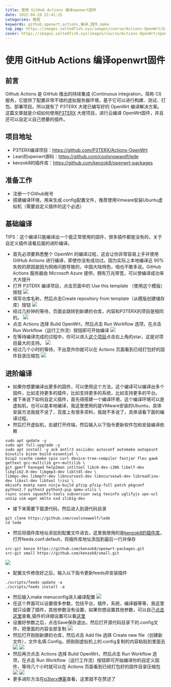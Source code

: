 ```yaml
---
title: 使用 GitHub Actions 编译openwrt固件
date: 2022-04-28 22:41:15
categories: 教程
keywords: github,openwrt,actions,编译,固件,make
top_img: https://images.saltedfish.xyz/images/course/Actions-OpenWrt/GitHub%20Actions.jpeg
cover: https://images.saltedfish.xyz/images/course/Actions-OpenWrt/openwrt.jpeg
---
```

# 使用 GitHub Actions 编译openwrt固件
## 前言
Github Ac­tions 是 GitHub 推出的持续集成 (Con­tin­u­ous in­te­gra­tion，简称 CI) 服务，它提供了配置非常不错的虚拟服务器环境，基于它可以进行构建、测试、打包、部署项目。所以就有了 P3TERX 大佬已编写好的 Open­Wrt 编译解决方案。这篇文章就是介绍如何使用[P3TERX](https://p3terx.com) 大佬项目，进行云编译 OpenWrt固件，并且还可以自定义自己想要的插件。

## 项目地址
* P3TERX编译项目：https://github.com/P3TERX/Actions-OpenWrt
* Lean的openwrt源码：https://github.com/coolsnowwolf/lede
* kenzok8的插件库：https://github.com/kenzok8/openwrt-packages

## 准备工作
* 注册一个Github账号
* 搭建编译环境，用来生成.config配置文件，推荐使用Vmware安装Ubuntu虚拟机（需要自定义插件的这个必选）
## 基础编译
TIPS：这个编译只能编译出一个能正常使用的固件，很多插件都是没有的，关于自定义插件请看后面的进阶编译。
* 首先必须要熟悉整个 Open­Wrt 的编译过程，这会让你非常容易上手并使用 GitHub Ac­tions 进行编译，即使你没有成功过。因为实际上本地编译近 90% 失败的原因是因为网络问题导致的，中国大陆特色，咱也不敢多说。GitHub Ac­tions 服务器由 Mi­crosoft Azure 提供，拥有万兆带宽，可以使编译成功率大大提升
* 打开 P3TERX 编译项目，点击页面中的 Use this template （使用这个模版）按钮
![](https://images.saltedfish.xyz/images/course/Actions-OpenWrt/Use%20this%20template.png)
* 填写仓库名称，然后点击Create repository from template（从模版创建储存库）按钮
![](https://images.saltedfish.xyz/images/course/Actions-OpenWrt/Create%20repository%20from%20template.png)
* 经过几秒钟的等待，页面会跳转到新建的仓库，内容和P3TERX的项目是相同的。
![](https://images.saltedfish.xyz/images/course/Actions-OpenWrt/P3TERX.png)
* 点击 Actions 选择 Build OpenWrt，然后点击 Run Workflow 选项，在点击 Run Workflow（运行工作流）按钮即可开始编译
![](https://images.saltedfish.xyz/images/course/Actions-OpenWrt/Build%20OpenWrt.png)
* 在等待编译完成的过程中，你可以进入[这个项目](https://github.com/P3TERX/Actions-OpenWrt)点击右上角的star，这是对项目最大的支持。
![](https://images.saltedfish.xyz/images/course/Actions-OpenWrt/star.png)
* 经过几个小时的等待，不出意外你就可以在 Actions 页面看到已经打包好的固件目录压缩包
![](https://images.saltedfish.xyz/images/course/Actions-OpenWrt/download.png)
## 进阶编译
* 如果你想要编译出更多的固件，可以使用这个方法，这个编译可以编译出多个固件，比如支持更多的插件，比如支持更多的系统，比如支持更多的平台。
* 接下来说下如何自定义插件，首先得搭建一个编译环境，这个编译环境可以是虚拟机，也可以是本地编译，我这里使用的是VMware安装的Ubuntu，具体安装方法我就不说了，百度上有很多资料，我就不多说了，具体请看下面的编译过程。
* 然后打开虚拟机，右键打开终端，然后输入以下指令更新软件包和安装编译依赖
```SHELL
sudo apt update -y
sudo apt full-upgrade -y
sudo apt install -y ack antlr3 asciidoc autoconf automake autopoint binutils bison build-essential \
bzip2 ccache cmake cpio curl device-tree-compiler fastjar flex gawk gettext gcc-multilib g++-multilib \
git gperf haveged help2man intltool libc6-dev-i386 libelf-dev libglib2.0-dev libgmp3-dev libltdl-dev \
libmpc-dev libmpfr-dev libncurses5-dev libncursesw5-dev libreadline-dev libssl-dev libtool lrzsz \
mkisofs msmtp nano ninja-build p7zip p7zip-full patch pkgconf python2.7 python3 python3-pip qemu-utils \
rsync scons squashfs-tools subversion swig texinfo uglifyjs upx-ucl unzip vim wget xmlto xxd zlib1g-dev
```
* 接下来需要下载源代码，然后进入到源代码目录
```SHELL
git clone https://github.com/coolsnowwolf/lede
cd lede
```
* 然后将插件库地址添加到配置文件进去，这里我使用的是[kenzok8的插件库](https://github.com/kenzok8/openwrt-packages)，打开feeds.conf.default，将插件库地址添加到最后一行并保存
```
src-git kenzo https://github.com/kenzok8/openwrt-packages.git
src-git small https://github.com/kenzok8/small.git
```
![](https://images.saltedfish.xyz/images/course/Actions-OpenWrt/add.png)
* 配置文件修改好之后，输入以下指令更新feeds并安装插件
```SHELL
./scripts/feeds update -a
./scripts/feeds install -a
```
* 然后输入make menuconfig进入编译配置
![](https://images.saltedfish.xyz/images/course/Actions-OpenWrt/menuconfig.png)
* 在这个界面可以设置很多参数，包括平台，插件，系统，编译器等等，我这里就只设置了插件，其他参数没有设置，如果你想设置其他参数，可以自己[点击这里](https://max.book118.com/html/2021/0405/8133116046003071.shtm)查看,插件的详细设置可以看[这里](https://www.right.com.cn/forum/thread-3682029-1-1.html)
* 设置好参数之后，点击Save保存退出，然后打开源代码目录下的.config文件，把里面的内容全部复制
![](https://images.saltedfish.xyz/images/course/Actions-OpenWrt/config.png)
* 然后打开刚刚新建的仓库，然后点击 Add file 选择 Create new file（创建新文件），文件名填.Config，把刚刚虚拟机上的.config复制的内容粘贴到里面去
![](https://images.saltedfish.xyz/images/course/Actions-OpenWrt/Create%20new%20file.png)
![](https://images.saltedfish.xyz/images/course/Actions-OpenWrt/github_config.png)
* 然后再次点击 Actions 选择 Build OpenWrt，然后点击 Run Workflow 选项，在点击 Run Workflow（运行工作流）按钮即可开始编译你的自定义固件，等待几个小时就可以在 Actions 页面看到已经打包好的固件目录压缩包
![](https://images.saltedfish.xyz/images/course/Actions-OpenWrt/Build%20OpenWrt.png)
![](https://images.saltedfish.xyz/images/course/Actions-OpenWrt/download.png)
* 更多进阶方法在[p3terx博客](https://p3terx.com/archives/build-openwrt-with-github-actions.html#toc_6)查看，这里就不在赘述了